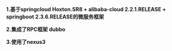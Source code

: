 **1.基于springcloud Hoxton.SR8 + alibaba-cloud 2.2.1.RELEASE + springboot 2.3.6.RELEASE的微服务框架**

**2.集成了RPC框架 dubbo**

**3.使用了nexus3**